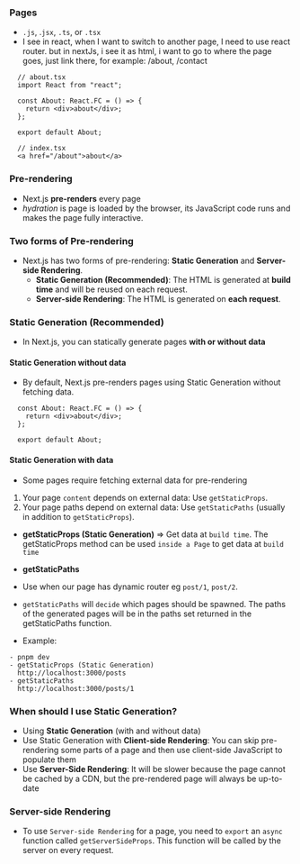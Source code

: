 ### Pages
- `.js`, .`jsx`, `.ts`, or `.tsx`
- I see in react, when I want to switch to another page, I need to use react router. but in nextJs, i see it as html, i want to go to where the page goes, just link there, for example: /about, /contact

```
  // about.tsx
  import React from "react";

  const About: React.FC = () => {
    return <div>about</div>;
  };

  export default About;

  // index.tsx
  <a href="/about">about</a>
```

### Pre-rendering
- Next.js **pre-renders** every page
- *hydration* is page is loaded by the browser, its JavaScript code runs and makes the page fully interactive.

### Two forms of Pre-rendering
- Next.js has two forms of pre-rendering: **Static Generation** and **Server-side Rendering**.
  - **Static Generation (Recommended)**: The HTML is generated at **build time** and will be reused on each request.
  - **Server-side Rendering**: The HTML is generated on **each request**.

### Static Generation (Recommended)
- In Next.js, you can statically generate pages **with or without data**
#### Static Generation without data
- By default, Next.js pre-renders pages using Static Generation without fetching data.
```
  const About: React.FC = () => {
    return <div>about</div>;
  };

  export default About;
```
#### Static Generation with data
- Some pages require fetching external data for pre-rendering
1. Your page `content` depends on external data: Use `getStaticProps`.
2. Your page paths depend on external data: Use `getStaticPaths` (usually in addition to `getStaticProps`).

- **getStaticProps (Static Generation)**
=> Get data at `build time`. The getStaticProps method can be used `inside a Page` to get data at `build time`
- **getStaticPaths**
- Use when our page has dynamic router eg `post/1`, `post/2`.
- `getStaticPaths` will `decide` which pages should be spawned. The paths of the generated pages will be in the paths set returned in the getStaticPaths function.

- Example:
```
- pnpm dev
- getStaticProps (Static Generation)
  http://localhost:3000/posts
- getStaticPaths
  http://localhost:3000/posts/1
```

### When should I use Static Generation?
- Using **Static Generation** (with and without data)
- Use Static Generation with **Client-side Rendering**: You can skip pre-rendering some parts of a page and then use client-side JavaScript to populate them
- Use **Server-Side Rendering**: It will be slower because the page cannot be cached by a CDN, but the pre-rendered page will always be up-to-date
### Server-side Rendering
- To use `Server-side Rendering` for a page, you need to `export` an `async` function called `getServerSideProps`. This function will be called by the server on every request.